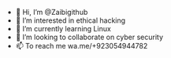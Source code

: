 - 👋 Hi, I’m @Zaibigithub
- 👀 I’m interested in ethical hacking 
- 🌱 I’m currently learning Linux 
- 💞️ I’m looking to collaborate on cyber security 
- 📫 To reach me wa.me/+923054944782

<!---
Zaibigithub/Zaibigithub is a ✨ special ✨ repository because its `README.md` (this file) appears on your GitHub profile.
You can click the Preview link to take a look at your changes.
--->
